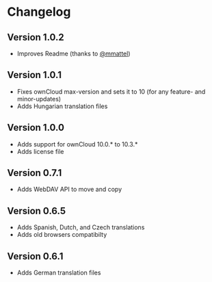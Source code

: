 # Changelog

## Version 1.0.2

* Improves Readme (thanks to [@mmattel](https://github.com/mmattel))

## Version 1.0.1

* Fixes ownCloud max-version and sets it to 10 (for any feature- and minor-updates)
* Adds Hungarian translation files

## Version 1.0.0
* Adds support for ownCloud 10.0.* to 10.3.*
* Adds license file

## Version 0.7.1
* Adds WebDAV API to move and copy

## Version 0.6.5
* Adds Spanish, Dutch, and Czech translations
* Adds old browsers compatibilty

## Version 0.6.1
* Adds German translation files
